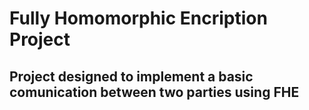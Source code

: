 # Fully Homomorphic Encription Project
## Project designed to implement a basic comunication between two parties using FHE